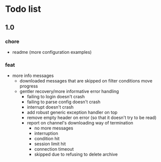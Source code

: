 # Todo list

## 1.0

### chore

- readme (more configuration examples)

### feat

- more info messages
  - downloaded messages that are skipped on filter conditions move progress
  - gentler recovery/more informative error handling
    - failing to login doesn't crash
    - failing to parse config doesn't crash
    - interrupt doesn't crash
    - add robust generic exception handler on top
    - remove empty header on error (so that it doesn't try to be read)
    - report on channel's downloading way of termination
      - no more messages
      - interruption
      - condition hit
      - session limit hit
      - connection timeout
      - skipped due to refusing to delete archive
